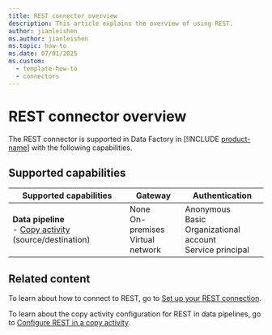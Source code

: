 ```yaml
---
title: REST connector overview
description: This article explains the overview of using REST.
author: jianleishen
ms.author: jianleishen
ms.topic: how-to
ms.date: 07/01/2025
ms.custom:
  - template-how-to
  - connectors
---
```


# REST connector overview

The REST connector is supported in Data Factory in [!INCLUDE [product-name](../includes/product-name.md)] with the following capabilities.

## Supported capabilities

| Supported capabilities| Gateway | Authentication|
|---------| --------| --------|
| **Data pipeline**<br>- [Copy activity](connector-rest-copy-activity.md) (source/destination)      |None<br> On-premises<br> Virtual network |Anonymous<br> Basic<br> Organizational account<br> Service principal |

## Related content

To learn about how to connect to REST, go to [Set up your REST connection](connector-rest.md).

To learn about the copy activity configuration for REST in data pipelines, go to [Configure REST in a copy activity](connector-rest-copy-activity.md).
